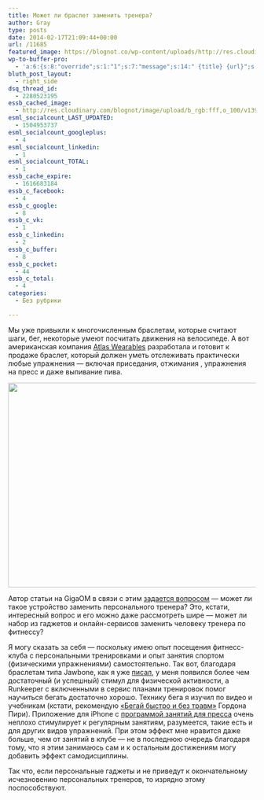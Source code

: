 ```yaml
---
title: Может ли браслет заменить тренера?
author: Gray
type: posts
date: 2014-02-17T21:09:44+00:00
url: /11685
featured_image: https://blognot.co/wp-content/uploads/http://res.cloudinary.com/blognot/image/upload/b_rgb:fff,o_100/v1392669256/atlas_2_gydfxr.png
wp-to-buffer-pro:
  - 'a:6:{s:8:"override";s:1:"1";s:7:"message";s:14:" {title} {url}";s:5:"image";s:1:"1";s:6:"number";s:1:"1";s:16:"alternateMessage";s:0:"";s:3:"ids";a:1:{s:24:"4eb3e9e6512f7eb575000000";s:1:"1";}}'
bluth_post_layout:
  - right_side
dsq_thread_id:
  - 2280523195
essb_cached_image:
  - http://res.cloudinary.com/blognot/image/upload/b_rgb:fff,o_100/v1392669256/atlas_2_gydfxr.png
esml_socialcount_LAST_UPDATED:
  - 1504953737
esml_socialcount_googleplus:
  - 4
esml_socialcount_linkedin:
  - 1
esml_socialcount_TOTAL:
  - 1
essb_cache_expire:
  - 1616683184
essb_c_facebook:
  - 4
essb_c_google:
  - 8
essb_c_vk:
  - 1
essb_c_linkedin:
  - 2
essb_c_buffer:
  - 8
essb_c_pocket:
  - 44
essb_c_total:
  - 4
categories:
  - Без рубрики

---
```








Мы уже привыкли к многочисленным браслетам, которые считают шаги, бег, некоторые умеют посчитать движения на велосипеде. А вот американская компания <a href="http://atlaswearables.com/" target="_blank">Atlas Wearables</a> разработала и готовит к продаже браслет, который должен уметь отслеживать практически любые упражнения — включая приседания, отжимания , упражнения на пресс и даже выпивание пива.

<img data-attachment-id="11686" data-permalink="https://blognot.co/11685/atlas_2_gydfxr" data-orig-file="https://i2.wp.com/blognot.co/wp-content/uploads/http://res.cloudinary.com/blognot/image/upload/b_rgb:fff,o_100/v1392669256/atlas_2_gydfxr.png?fit=800%2C450&ssl=1" data-orig-size="800,450" data-comments-opened="1" data-image-meta="{&quot;aperture&quot;:&quot;0&quot;,&quot;credit&quot;:&quot;&quot;,&quot;camera&quot;:&quot;&quot;,&quot;caption&quot;:&quot;&quot;,&quot;created_timestamp&quot;:&quot;0&quot;,&quot;copyright&quot;:&quot;&quot;,&quot;focal_length&quot;:&quot;0&quot;,&quot;iso&quot;:&quot;0&quot;,&quot;shutter_speed&quot;:&quot;0&quot;,&quot;title&quot;:&quot;atlas_2_gydfxr&quot;}" data-image-title="atlas_2_gydfxr" data-image-description="" data-medium-file="https://i2.wp.com/blognot.co/wp-content/uploads/http://res.cloudinary.com/blognot/image/upload/b_rgb:fff,o_100/v1392669256/atlas_2_gydfxr.png?fit=300%2C169&ssl=1" data-large-file="https://i2.wp.com/blognot.co/wp-content/uploads/http://res.cloudinary.com/blognot/image/upload/b_rgb:fff,o_100/v1392669256/atlas_2_gydfxr.png?fit=740%2C416&ssl=1" class="aligncenter wp-image-11686" alt="" src="https://i1.wp.com/res.cloudinary.com/blognot/image/upload/b_rgb:fff,o_100/v1392669256/atlas_2_gydfxr.png?resize=740%2C416&#038;ssl=1" width="740" height="416" data-recalc-dims="1" /> 

Автор статьи на GigaOM в связи с этим <a href="http://gigaom.com/2014/02/14/how-data-and-connectivity-could-change-your-gym-habit/" target="_blank">задается вопросом</a> — может ли такое устройство заменить персонального тренера? Это, кстати, интересный вопрос и его можно даже рассмотреть шире — может ли набор из гаджетов и онлайн-сервисов заменить человеку тренера по фитнессу?

Я могу сказать за себя — поскольку имею опыт посещения фитнесс-клуба с персональными тренировками и опыт занятия спортом (физическими упражнениями) самостоятельно. Так вот, благодаря браслетам типа Jawbone, как я уже <a title="Браслеты для здоровья — Jawbone UP" href="http://blognot.co/11215" target="_blank">писал</a>, у меня появился более чем достаточный (и успешный) стимул для физической активности, а Runkeeper с включенными в сервис планами тренировок помог научиться бегать достаточно хорошо. Технику бега я изучил по видео и учебникам (кстати, рекомендую <a href="http://gordonpirie.narod.ru/" target="_blank">&#171;Бегай быстро и без травм&#187;</a> Гордона Пири). Приложение для iPhone с <a href="https://itunes.apple.com/us/app/situps-extreme-400-sit-ups/id612936280?mt=8" target="_blank">программой занятий для пресса</a> очень неплохо стимулирует к регулярным занятиям, разумеется, такие есть и для других видов упражнений. При этом эффект мне нравится даже больше, чем от занятий в клубе — не в последнюю очередь благодаря тому, что я этим занимаюсь сам и к остальным достижениям могу добавить эффект самодисциплины.

Так что, если персональные гаджеты и не приведут к окончательному исчезновению персональных тренеров, то изрядно этому поспособствуют.